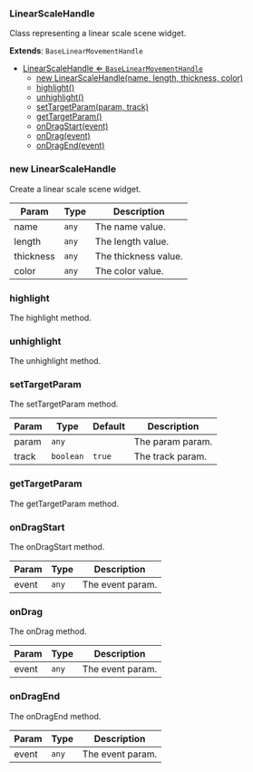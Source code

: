 <a name="LinearScaleHandle"></a>

### LinearScaleHandle 
Class representing a linear scale scene widget.


**Extends**: <code>BaseLinearMovementHandle</code>  

* [LinearScaleHandle ⇐ <code>BaseLinearMovementHandle</code>](#LinearScaleHandle)
    * [new LinearScaleHandle(name, length, thickness, color)](#new-LinearScaleHandle)
    * [highlight()](#highlight)
    * [unhighlight()](#unhighlight)
    * [setTargetParam(param, track)](#setTargetParam)
    * [getTargetParam()](#getTargetParam)
    * [onDragStart(event)](#onDragStart)
    * [onDrag(event)](#onDrag)
    * [onDragEnd(event)](#onDragEnd)

<a name="new_LinearScaleHandle_new"></a>

### new LinearScaleHandle
Create a linear scale scene widget.


| Param | Type | Description |
| --- | --- | --- |
| name | <code>any</code> | The name value. |
| length | <code>any</code> | The length value. |
| thickness | <code>any</code> | The thickness value. |
| color | <code>any</code> | The color value. |

<a name="LinearScaleHandle+highlight"></a>

### highlight
The highlight method.


<a name="LinearScaleHandle+unhighlight"></a>

### unhighlight
The unhighlight method.


<a name="LinearScaleHandle+setTargetParam"></a>

### setTargetParam
The setTargetParam method.



| Param | Type | Default | Description |
| --- | --- | --- | --- |
| param | <code>any</code> |  | The param param. |
| track | <code>boolean</code> | <code>true</code> | The track param. |

<a name="LinearScaleHandle+getTargetParam"></a>

### getTargetParam
The getTargetParam method.


<a name="LinearScaleHandle+onDragStart"></a>

### onDragStart
The onDragStart method.



| Param | Type | Description |
| --- | --- | --- |
| event | <code>any</code> | The event param. |

<a name="LinearScaleHandle+onDrag"></a>

### onDrag
The onDrag method.



| Param | Type | Description |
| --- | --- | --- |
| event | <code>any</code> | The event param. |

<a name="LinearScaleHandle+onDragEnd"></a>

### onDragEnd
The onDragEnd method.



| Param | Type | Description |
| --- | --- | --- |
| event | <code>any</code> | The event param. |

